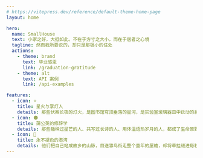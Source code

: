 ```yaml
---
# https://vitepress.dev/reference/default-theme-home-page
layout: home

hero:
  name: SmallHouse
  text: 小家之好，大抵如此。不在于方寸之大小，而在于居者之心境
  tagline: 然而我所要说的，却只是那极小的住处
  actions:
    - theme: brand
      text: 毕业感恩
      link: /graduation-gratitude
    - theme: alt
      text: API 案例
      link: /api-examples

features:
  - icon: ⭐️    
    title: 星火与掌灯人
    details: 那些伏案长夜的灯火，是图书馆穹顶垂落的星河，是实验室玻璃器皿中跃动的晨光。
  - icon: 🟤
    title: 蒲公英的修辞学
    details: 那些播种过星芒的人、共写过长诗的人、用体温焐热岁月的人，都成了生命原野上不灭的萤巢。
  - icon: 💙
    title: 永不褪色的港湾
    details: 他们把自己站成故乡的山脉，目送雏鸟衔走整个童年的屋檐，却将牵挂缝进每粒纽扣，让远行的衣襟永远带着槐花香。
---
```


